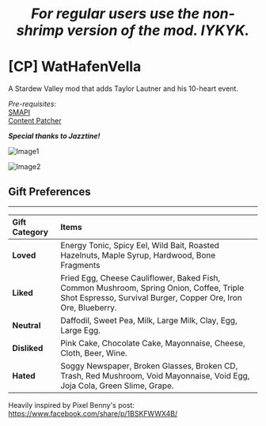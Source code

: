 # <p align="center"> <i> For regular users use the non-shrimp version of the mod. IYKYK. </i> </p>

# [CP] WatHafenVella
A Stardew Valley mod that adds Taylor Lautner and his 10-heart event.

*Pre-requisites:*  
[SMAPI](https://www.nexusmods.com/stardewvalley/mods/2400)  
[Content Patcher](https://www.nexusmods.com/stardewvalley/mods/1915)  

<i><b>Special thanks to Jazztine!</i></b>

![Image1](https://github.com/user-attachments/assets/9a2432a5-ea83-457d-9832-da3a843df4f7)

![Image2](https://github.com/user-attachments/assets/5276cece-8ec7-4ac1-83c4-1df4e2325409)

## Gift Preferences

---

| Gift Category | Items                                                                                                                                                                                                                                                                                                                                                                                                                                                                                                                                                                                                                                                                                                                                                                                                                                                                                                                     |
| :------------ | :---------------------------------------------------------------------------------------------------------------------------------------------------------------------------------------------------------------------------------------------------------------------------------------------------------------------------------------------------------------------------------------------------------------------------------------------------------------------------------------------------------------------------------------------------------------------------------------------------------------------------------------------------------------------------------------------------------------------------------------------------------------------------------------------------------------------------------------------------------------------------------------------------------------------------------------- |
| **Loved** | Energy Tonic, Spicy Eel, Wild Bait, Roasted Hazelnuts, Maple Syrup, Hardwood, Bone Fragments |
| **Liked** | Fried Egg, Cheese Cauliflower, Baked Fish, Common Mushroom, Spring Onion, Coffee, Triple Shot Espresso, Survival Burger, Copper Ore, Iron Ore, Blueberry.                                                                                                                                                                                                                                                                                                                                                                                                                                                                                                                                                                                                                                                                                                                |
| **Neutral** | Daffodil, Sweet Pea, Milk, Large Milk, Clay, Egg, Large Egg.                                                                                                                                                                                                                                                                                                                                                                                                                                                                                                                                                                                                                                                                                                                                                                                                                         |
| **Disliked** | Pink Cake, Chocolate Cake, Mayonnaise, Cheese, Cloth, Beer, Wine.                                                                                                                                                                                                                                                                                                                                                                                                                                                                                                                                                                                                                                                                                                                                                                             |
| **Hated** | Soggy Newspaper, Broken Glasses, Broken CD, Trash, Red Mushroom, Void Mayonnaise, Void Egg, Joja Cola, Green Slime, Grape. |

Heavily inspired by Pixel Benny's post: https://www.facebook.com/share/p/1BSKFWWX4B/

